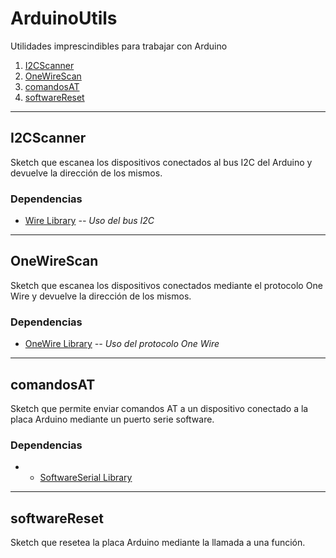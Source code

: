 # ArduinoUtils
Utilidades imprescindibles para trabajar con Arduino

1. [I2CScanner](#i2cscanner)
2. [OneWireScan](#onewirescan)
3. [comandosAT](#comandosat)
4. [softwareReset](#softwarereset)

***

## I2CScanner
Sketch que escanea los dispositivos conectados al bus I2C del Arduino y devuelve la dirección de los mismos.

### Dependencias
- [Wire Library](https://www.arduino.cc/en/Reference/Wire) *-- Uso del bus I2C*

***

## OneWireScan
Sketch que escanea los dispositivos conectados mediante el protocolo One Wire y devuelve la dirección de los mismos.

### Dependencias
- [OneWire Library](https://www.arduinolibraries.info/libraries/one-wire) *-- Uso del protocolo One Wire*

***

## comandosAT
Sketch que permite enviar comandos AT a un dispositivo conectado a la placa Arduino mediante un puerto serie software.

### Dependencias
- - [SoftwareSerial Library](https://www.arduino.cc/en/Reference/SoftwareSerial)

***

## softwareReset
Sketch que resetea la placa Arduino mediante la llamada a una función.
